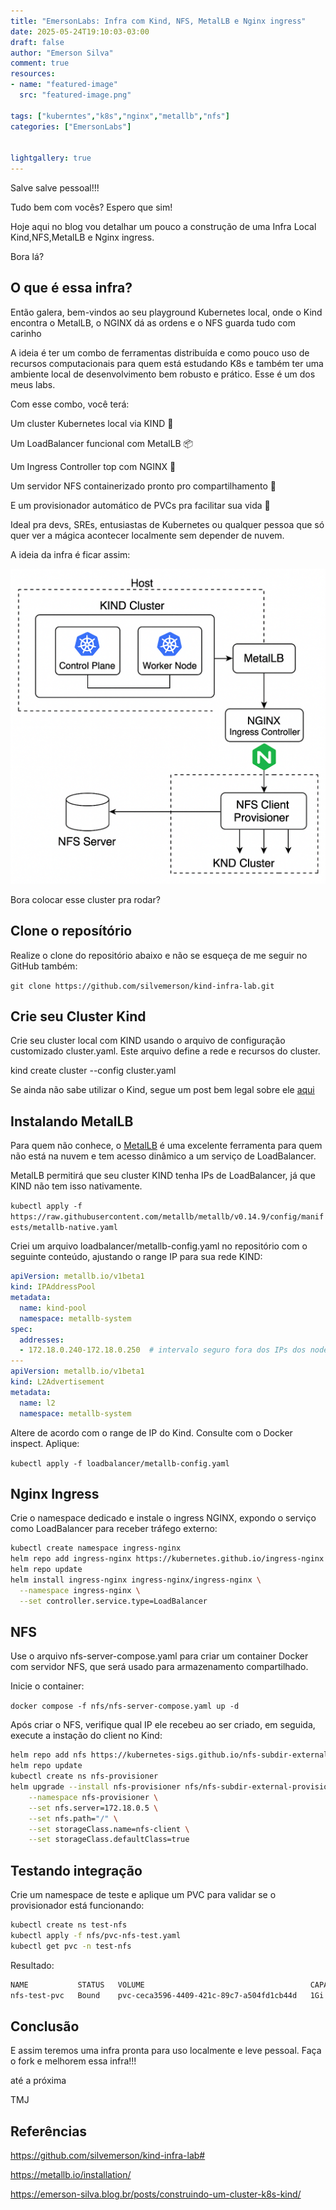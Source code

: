```yaml
---
title: "EmersonLabs: Infra com Kind, NFS, MetalLB e Nginx ingress"
date: 2025-05-24T19:10:03-03:00
draft: false
author: "Emerson Silva"
comment: true 
resources:
- name: "featured-image"
  src: "featured-image.png"

tags: ["kuberntes","k8s","nginx","metallb","nfs"]
categories: ["EmersonLabs"]


lightgallery: true
---
```


Salve salve pessoal!!!

Tudo bem com vocês? Espero que sim!  

Hoje aqui no blog vou detalhar um pouco a construção de uma Infra Local Kind,NFS,MetalLB e Nginx ingress. 

Bora lá? 


## O que é essa infra? 

Então galera, bem-vindos ao seu playground Kubernetes local, onde o Kind encontra o MetalLB, o NGINX dá as ordens e o NFS guarda tudo com carinho

A ideia é ter um combo de ferramentas distribuída e como pouco uso de recursos computacionais para quem está estudando K8s e também ter uma ambiente local de desenvolvimento bem robusto e prático. Esse é um dos meus labs. 

Com esse combo, você terá:

Um cluster Kubernetes local via KIND 🧱

Um LoadBalancer funcional com MetalLB 📦

Um Ingress Controller top com NGINX 🚦

Um servidor NFS containerizado pronto pro compartilhamento 🔁

E um provisionador automático de PVCs pra facilitar sua vida 📂

Ideal pra devs, SREs, entusiastas de Kubernetes ou qualquer pessoa que só quer ver a mágica acontecer localmente sem depender de nuvem.

A ideia da infra é ficar assim:


![](desenho-infra.png)



Bora colocar esse cluster pra rodar? 

## Clone o reposítório

Realize o clone do repositório abaixo e não se esqueça de me seguir no GitHub também:


`git clone https://github.com/silvemerson/kind-infra-lab.git`

## Crie seu Cluster Kind

Crie seu cluster local com KIND usando o arquivo de configuração customizado cluster.yaml. Este arquivo define a rede e recursos do cluster.

kind create cluster --config cluster.yaml


Se ainda não sabe utilizar o Kind, segue um post bem legal sobre ele [aqui](https://emerson-silva.blog.br/posts/construindo-um-cluster-k8s-kind/)

## Instalando MetalLB

Para quem não conhece, o [MetalLB](https://metallb.io/concepts/) é uma excelente ferramenta para quem não está na nuvem e tem acesso dinâmico a um serviço de LoadBalancer. 

MetalLB permitirá que seu cluster KIND tenha IPs de LoadBalancer, já que KIND não tem isso nativamente.

`kubectl apply -f https://raw.githubusercontent.com/metallb/metallb/v0.14.9/config/manifests/metallb-native.yaml`

Criei um arquivo loadbalancer/metallb-config.yaml no repositório com o seguinte conteúdo, ajustando o range IP para sua rede KIND:

```yml
apiVersion: metallb.io/v1beta1
kind: IPAddressPool
metadata:
  name: kind-pool
  namespace: metallb-system
spec:
  addresses:
  - 172.18.0.240-172.18.0.250  # intervalo seguro fora dos IPs dos nodes
---
apiVersion: metallb.io/v1beta1
kind: L2Advertisement
metadata:
  name: l2
  namespace: metallb-system
```
Altere de acordo com o range de IP do Kind. Consulte com o Docker inspect. Aplique:

`kubectl apply -f loadbalancer/metallb-config.yaml`


## Nginx Ingress

Crie o namespace dedicado e instale o ingress NGINX, expondo o serviço como LoadBalancer para receber tráfego externo:

```bash
kubectl create namespace ingress-nginx
helm repo add ingress-nginx https://kubernetes.github.io/ingress-nginx
helm repo update
helm install ingress-nginx ingress-nginx/ingress-nginx \
  --namespace ingress-nginx \
  --set controller.service.type=LoadBalancer

```

## NFS

Use o arquivo nfs-server-compose.yaml para criar um container Docker com servidor NFS, que será usado para armazenamento compartilhado.

Inicie o container:

`docker compose -f nfs/nfs-server-compose.yaml up -d`

Após criar o NFS, verifique qual IP ele recebeu ao ser criado, em seguida, execute a instação do client no Kind:

```bash
helm repo add nfs https://kubernetes-sigs.github.io/nfs-subdir-external-provisioner
helm repo update
kubectl create ns nfs-provisioner
helm upgrade --install nfs-provisioner nfs/nfs-subdir-external-provisioner \
    --namespace nfs-provisioner \
    --set nfs.server=172.18.0.5 \
    --set nfs.path="/" \
    --set storageClass.name=nfs-client \
    --set storageClass.defaultClass=true
```

## Testando integração

Crie um namespace de teste e aplique um PVC para validar se o provisionador está funcionando:

```bash
kubectl create ns test-nfs
kubectl apply -f nfs/pvc-nfs-test.yaml
kubectl get pvc -n test-nfs
```
Resultado:

```bash
NAME           STATUS   VOLUME                                     CAPACITY   ACCESS MODES   STORAGECLASS   AGE
nfs-test-pvc   Bound    pvc-ceca3596-4409-421c-89c7-a504fd1cb44d   1Gi        RWX            nfs-client     13s

```
## Conclusão

E assim teremos uma infra pronta para uso localmente e leve pessoal. Faça o fork e melhorem essa infra!!! 

até a próxima 

TMJ



## Referências

https://github.com/silvemerson/kind-infra-lab#

https://metallb.io/installation/

https://emerson-silva.blog.br/posts/construindo-um-cluster-k8s-kind/

<div id="giscus-comments">
  <script src="https://giscus.app/client.js"
          data-repo="silvemerson/emerson-silva-blog"
          data-repo-id="R_kgDONTalJA"
          data-category="General"
          data-category-id="DIC_kwDONTalJM4CkhmM"
          data-mapping="pathname"
          data-strict="0"
          data-reactions-enabled="1"
          data-emit-metadata="1"
          data-input-position="top"
          data-theme="dark"
          data-lang="pt"
          data-loading="lazy"
          crossorigin="anonymous"
          async>
  </script>
</div>